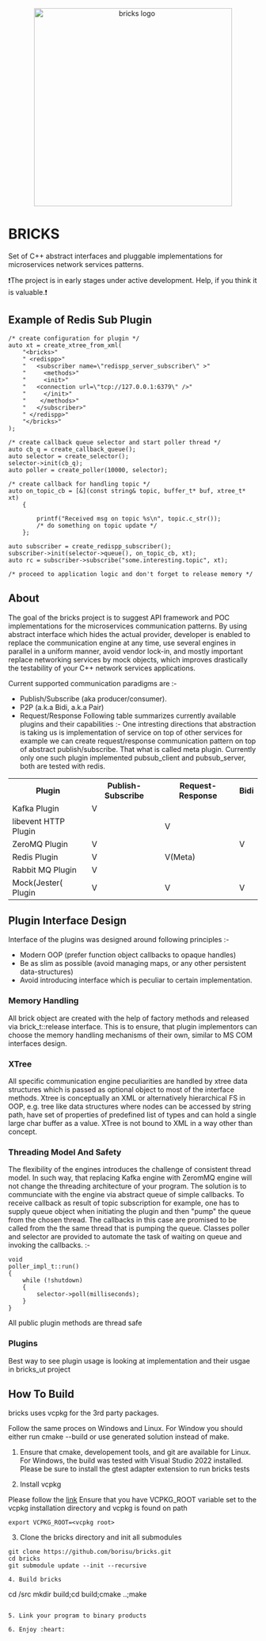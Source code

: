 
<div align="center">
<img alt="bricks logo" src="https://github.com/borisu/bricks/assets/7937935/63ad0a60-5d7b-40ff-89bf-748ba04bd2c7" width="400px"/>
</div>

# BRICKS

Set of C++ abstract interfaces and pluggable implementations for microservices network services patterns.

❗The project is in early stages under active development. Help, if you think it is valuable.❗

## Example of Redis Sub Plugin 

```
/* create configuration for plugin */
auto xt = create_xtree_from_xml(
	"<bricks>"
	" <redispp>"
	"   <subscriber name=\"redispp_server_subscriber\" >"
	"     <methods>"
	"     <init>"
	"	<connection url=\"tcp://127.0.0.1:6379\" />"
	"     </init>"
	"    </methods>"
	"   </subscriber>"
	" </redispp>"
	"</bricks>"
);

/* create callback queue selector and start poller thread */
auto cb_q = create_callback_queue();
auto selector = create_selector();
selector->init(cb_q);
auto poller = create_poller(10000, selector);

/* create callback for handling topic */
auto on_topic_cb = [&](const string& topic, buffer_t* buf, xtree_t* xt)
	{

		printf("Received msg on topic %s\n", topic.c_str());
		/* do something on topic update */
	};

auto subscriber = create_redispp_subscriber();
subscriber->init(selector->queue(), on_topic_cb, xt);
auto rc = subscriber->subscribe("some.interesting.topic", xt);

/* proceed to application logic and don't forget to release memory */
```


## About 

The goal of the bricks project is to suggest API framework and POC implementations for the microservices communication patterns. By using abstract interface which hides the actual provider, developer is enabled to replace the communication engine at any time, use several engines in parallel in a uniform manner, avoid vendor lock-in, and mostly important replace networking services by mock objects, which improves drastically the testability of your C++ network services applications.

Current supported communication paradigms are :-
- Publish/Subscribe (aka producer/consumer).
- P2P (a.k.a Bidi, a.k.a Pair) 
- Request/Response 
Following table summarizes currently available plugins and their capabilities :-
One intresting directions that abstraction is taking us is implementation of service on top of other services for example we can create request/response communication pattern on top of abstract publish/subscribe. That what is called meta plugin. Currently only one such plugin implemented pubsub_client and pubsub_server, both are tested with redis. 
<table>
  <tr>
    <th>Plugin</th>
    <th>Publish-Subscribe</th>
    <th>Request-Response</th>
    <th>Bidi</th>
  </tr>
  <tr>
    <td>Kafka Plugin</td>
    <td>V</td>
    <td></td>
    <td></td>
  </tr>
    <td>libevent HTTP Plugin</td>
    <td></td>
    <td>V</td>
    <td></td>
  </tr>
  </tr>
    <td>ZeroMQ Plugin</td>
    <td>V</td>
    <td></td>
    <td>V</td>
  </tr>
   </tr>
    <td>Redis Plugin</td>
    <td>V</td>
    <td>V(Meta)</td>
    <td></td>
  </tr>
   </tr>
    <td>Rabbit MQ Plugin</td>
    <td>V</td>
    <td></td>
    <td></td>
  </tr>

  </tr>
    <td>Mock(Jester( Plugin</td>
    <td>V</td>
    <td>V</td>
    <td>V</td>
  </tr>
</table>

## Plugin Interface Design 

Interface of the plugins was designed around following principles :-
- Modern OOP (prefer function object callbacks to opaque handles)
- Be as slim as possible (avoid managing maps, or any other persistent data-structures)
- Avoid introducing interface which is peculiar to certain implementation.
  
### Memory Handling

All brick object are created with the help of factory methods and released via brick_t::release interface. This is to ensure, that plugin implementors can choose the memory handling mechanisms of their own, similar to MS COM interfaces design.

### XTree 
All specific communication engine peculiarities are handled by xtree data structures which is passed as optional object to most of the interface methods. Xtree is conceptually an XML or alternatively hierarchical FS in OOP, e.g. tree like data structures where nodes can be accessed by string path, have set of properties of predefined list of types and can hold a single large char buffer as a value. XTree is not bound to XML in a way other than concept.

### Threading Model And Safety

The flexibility of the engines introduces the challenge of consistent thread model. In such way, that replacing Kafka engine with ZeromMQ engine will not change the threading architecture of your program. The solution is to communciate with the engine via abstract queue of simple callbacks. To receive callback as result of topic subscription for example, one has to supply queue object when initiating the plugin and then "pump" the queue from the chosen thread. The callbacks in this case are promised to be called from the the same thread that is pumping the queue. Classes poller and selector are  provided to automate the task of waiting on queue and invoking the callbacks. :-

```
void
poller_impl_t::run()
{
	while (!shutdown)
	{
		selector->poll(milliseconds);
	}
}
```
All public plugin methods are thread safe

### Plugins 

Best way to see plugin usage is looking at implementation and their usgae in bricks_ut project

## How To Build

bricks uses vcpkg for the 3rd party packages. 

Follow the same proces on Windows and Linux. For Window you should either run cmake --build or use generated solution instead of make.

1. Ensure that cmake, developement tools, and git are available for Linux. For Windows, the build was tested with Visual Studio 2022 installed. Please be sure to install the gtest adapter extension to run bricks tests

2. Install vcpkg
   
Please follow the [link](https://learn.microsoft.com/en-us/vcpkg/get_started/get-started?pivots=shell-cmd) 
Ensure that you have VCPKG_ROOT variable set to the vcpkg installation directory and vcpkg is found on path
```
export VCPKG_ROOT=<vcpkg root>
```

3. Clone the bricks directory and init all submodules
```
git clone https://github.com/borisu/bricks.git
cd bricks
git submodule update --init --recursive

4. Build bricks
```
cd <bricks>/src
mkdir build;cd build;cmake ..;make
```

5. Link your program to binary products

6. Enjoy :heart:
